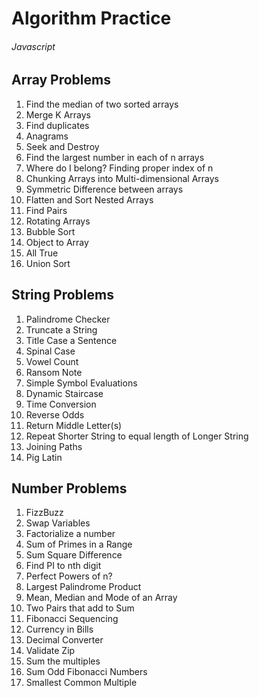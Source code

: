 # Algorithm Practice

###### Javascript

## Array Problems
1. Find the median of two sorted arrays
2. Merge K Arrays
3. Find duplicates
4. Anagrams
5. Seek and Destroy
6. Find the largest number in each of n arrays
7. Where do I belong? Finding proper index of n
8. Chunking Arrays into Multi-dimensional Arrays
9. Symmetric Difference between arrays
10. Flatten and Sort Nested Arrays
11. Find Pairs
12. Rotating Arrays
13. Bubble Sort
14. Object to Array
15. All True
16. Union Sort

## String Problems
1. Palindrome Checker
2. Truncate a String
3. Title Case a Sentence
4. Spinal Case
5. Vowel Count
6. Ransom Note
7. Simple Symbol Evaluations
8. Dynamic Staircase
9. Time Conversion
10. Reverse Odds
11. Return Middle Letter(s)
12. Repeat Shorter String to equal length of Longer String
13. Joining Paths
14. Pig Latin

## Number Problems
1. FizzBuzz
2. Swap Variables
3. Factorialize a number
4. Sum of Primes in a Range
5. Sum Square Difference
6. Find PI to nth digit
7. Perfect Powers of n?
8. Largest Palindrome Product
9. Mean, Median and Mode of an Array
10. Two Pairs that add to Sum
11. Fibonacci Sequencing
12. Currency in Bills
13. Decimal Converter
14. Validate Zip
15. Sum the multiples
16. Sum Odd Fibonacci Numbers
17. Smallest Common Multiple